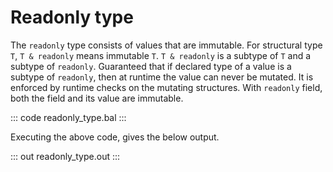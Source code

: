 # Readonly type

The `readonly` type consists of values that are immutable. For structural type `T`, `T & readonly` means
immutable `T`. `T & readonly` is a subtype of `T` and a subtype of `readonly`. Guaranteed that if declared
type of a value is a subtype of `readonly`, then at runtime the value can never be mutated. It is enforced
by runtime checks on the mutating structures. With `readonly` field, both the field and its value
are immutable.

::: code readonly_type.bal :::

Executing the above code, gives the below output.

::: out readonly_type.out :::